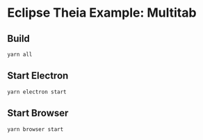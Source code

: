 # Eclipse Theia Example: Multitab

## Build

`yarn all`

## Start Electron

`yarn electron start`

## Start Browser

`yarn browser start`
